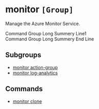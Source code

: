 # monitor `[Group]`

Manage the Azure Monitor Service.

Command Group Long Summery Line1\
Command Group Long Summery End Line


## Subgroups

- [monitor action-group](/docs/specs/Commands/monitor/action-group/readme.md)
- [monitor log-analytics](/docs/specs/Commands/monitor/log-analytics/readme.md)

## Commands

- [monitor clone](/docs/specs/Commands/monitor/_clone.md)
